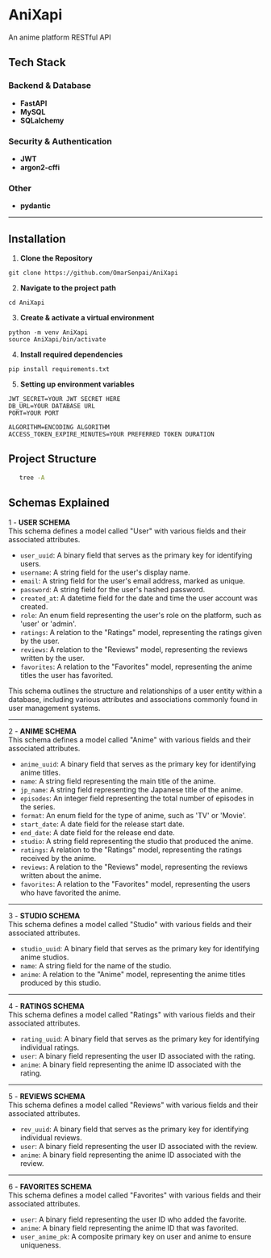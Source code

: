 # AniXapi
An anime platform RESTful API

## Tech Stack
### Backend & Database
- **FastAPI**  
- **MySQL**
- **SQLalchemy**

### Security & Authentication
- **JWT**
- **argon2-cffi**

### Other
- **pydantic**

---

## Installation
1. **Clone the Repository**
```
git clone https://github.com/OmarSenpai/AniXapi
```

2. **Navigate to the project path**
```
cd AniXapi
```

3. **Create & activate a virtual environment**
```
python -m venv AniXapi
source AniXapi/bin/activate
```

4. **Install required dependencies**
```
pip install requirements.txt
```

5. **Setting up environment variables**
```
JWT_SECRET=YOUR JWT SECRET HERE
DB_URL=YOUR DATABASE URL
PORT=YOUR PORT

ALGORITHM=ENCODING ALGORITHM
ACCESS_TOKEN_EXPIRE_MINUTES=YOUR PREFERRED TOKEN DURATION
```

## Project Structure

```bash
   tree -A
```

## Schemas Explained
1 - **USER SCHEMA** <br>
This schema defines a model called "User" with various fields and their associated attributes.

- `user_uuid`: A binary field that serves as the primary key for identifying users.
- `username`: A string field for the user's display name.
- `email`: A string field for the user's email address, marked as unique.
- `password`: A string field for the user's hashed password.
- `created_at`: A datetime field for the date and time the user account was created.
- `role`: An enum field representing the user's role on the platform, such as 'user' or 'admin'.
- `ratings`: A relation to the "Ratings" model, representing the ratings given by the user.
- `reviews`: A relation to the "Reviews" model, representing the reviews written by the user.
- `favorites`: A relation to the "Favorites" model, representing the anime titles the user has favorited.

This schema outlines the structure and relationships of a user entity within a database, including various attributes and associations commonly found in user management systems.

---

2 - **ANIME SCHEMA** <br>
This schema defines a model called "Anime" with various fields and their associated attributes.

- `anime_uuid`: A binary field that serves as the primary key for identifying anime titles.
- `name`: A string field representing the main title of the anime.
- `jp_name`: A string field representing the Japanese title of the anime.
- `episodes`: An integer field representing the total number of episodes in the series.
- `format`: An enum field for the type of anime, such as 'TV' or 'Movie'.
- `start_date`: A date field for the release start date.
- `end_date`: A date field for the release end date.
- `studio`: A string field representing the studio that produced the anime.
- `ratings`: A relation to the "Ratings" model, representing the ratings received by the anime.
- `reviews`: A relation to the "Reviews" model, representing the reviews written about the anime.
- `favorites`: A relation to the "Favorites" model, representing the users who have favorited the anime.

---

3 - **STUDIO SCHEMA** <br>
This schema defines a model called "Studio" with various fields and their associated attributes.

- `studio_uuid`: A binary field that serves as the primary key for identifying anime studios.
- `name`: A string field for the name of the studio.
- `anime`: A relation to the "Anime" model, representing the anime titles produced by this studio.

---

4 - **RATINGS SCHEMA** <br>
This schema defines a model called "Ratings" with various fields and their associated attributes.

- `rating_uuid`: A binary field that serves as the primary key for identifying individual ratings.
- `user`: A binary field representing the user ID associated with the rating.
- `anime`: A binary field representing the anime ID associated with the rating.

---

5 - **REVIEWS SCHEMA** <br>
This schema defines a model called "Reviews" with various fields and their associated attributes.

- `rev_uuid`: A binary field that serves as the primary key for identifying individual reviews.
- `user`: A binary field representing the user ID associated with the review.
- `anime`: A binary field representing the anime ID associated with the review.

---

6 - **FAVORITES SCHEMA** <br>
This schema defines a model called "Favorites" with various fields and their associated attributes.

- `user`: A binary field representing the user ID who added the favorite.
- `anime`: A binary field representing the anime ID that was favorited.
- `user_anime_pk`: A composite primary key on user and anime to ensure uniqueness.